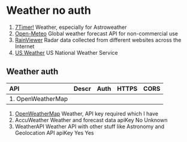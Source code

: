 # Weather no auth

1. [7Timer!](http://www.7timer.info/doc.php?lang=en) Weather, especially for Astroweather
1. [Open-Meteo](https://open-meteo.com/en/docs) Global weather forecast API for non-commercial use
1. [RainViewer](https://www.rainviewer.com/api.html) Radar data collected from different websites across the Internet
1. [US Weather](https://www.weather.gov/documentation/services-web-api) US National Weather Service

## Weather auth

| API               | Descr | Auth | HTTPS | CORS |
| :---------------- | :---- | :--: | :---: | :--: |
| 1. OpenWeatherMap |       |      |       |      |

1. [OpenWeatherMap](https://openweathermap.org/api) Weather, API key required which I have
1. AccuWeather Weather and forecast data apiKey No Unknown
1. WeatherAPI Weather API with other stuff like Astronomy and Geolocation API apiKey Yes Yes

